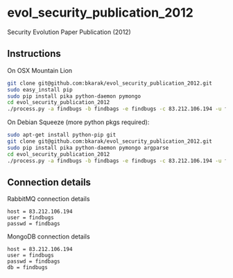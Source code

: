 evol_security_publication_2012
==============================

Security Evolution Paper Publication (2012)


Instructions
------------

On OSX Mountain Lion
```bash
git clone git@github.com:bkarak/evol_security_publication_2012.git
sudo easy_install pip
sudo pip install pika python-daemon pymongo
cd evol_security_publication_2012
./process.py -a findbugs -b findbags -e findbugs -c 83.212.106.194 -u findbugs -w findbags -x 83.212.106.194 -y findbugs -z findbugs -d
```

On Debian Squeeze (more python pkgs required):
```bash
sudo apt-get install python-pip git
git clone git@github.com:bkarak/evol_security_publication_2012.git
sudo pip install pika python-daemon pymongo argparse
cd evol_security_publication_2012
./process.py -a findbugs -b findbags -e findbugs -c 83.212.106.194 -u findbugs -w findbags -x 83.212.106.194 -y findbugs -z findbugs -d
```

Connection details
------------------

RabbitMQ connection details
```
host = 83.212.106.194
user = findbugs
passwd = findbags
```

MongoDB connection details
```
host = 83.212.106.194
user = findbugs
passwd = findbags
db = findbugs
```

